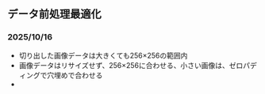 ## データ前処理最適化

### 2025/10/16
- 切り出した画像データは大きくても256×256の範囲内
- 画像データはリサイズせず、256×256に合わせる、小さい画像は、ゼロパディングで穴埋めで合わせる
- 